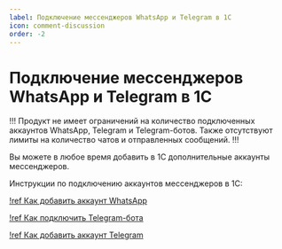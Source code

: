 ```yaml
---
label: Подключение мессенджеров WhatsApp и Telegram в 1С
icon: comment-discussion
order: -2
---
```

# Подключение мессенджеров WhatsApp и Telegram в 1С

!!!
Продукт не имеет ограничений на количество подключенных аккаунтов WhatsApp, Telegram и Telegram-ботов.
Также отсутствуют лимиты на количество чатов и отправленных сообщений.
!!!

Вы можете в любое время добавить в 1С дополнительные аккаунты мессенджеров.

Инструкции по подключению аккаунтов мессенджеров в 1С:

[!ref Как добавить аккаунт WhatsApp](/root-guides/-connecting_messengers/сonnecting_whatsapp)

[!ref Как подключить Telegram-бота](/root-guides/-connecting_messengers/сonnecting_telegram_bot)

[!ref Как добавить аккаунт Telegram](/root-guides/-connecting_messengers/сonnecting_telegram)
